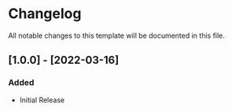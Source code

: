 # Changelog

All notable changes to this template will be documented in this file.

## [1.0.0] - [2022-03-16]

### Added

- Initial Release
